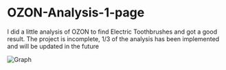 # OZON-Analysis-1-page


I did a little analysis of OZON to find Electric Toothbrushes and got a good result. 
The project is incomplete, 1/3 of the analysis has been implemented and will be updated in the future


![Graph]([https://colab.research.google.com/737e6aa4-fa80-4810-acc4-6bd42f2f5c44](https://drive.google.com/file/d/1fRnfh0u7E5oxRKDB2dwdQzsKL2PpLyWr/view?usp=sharing))

